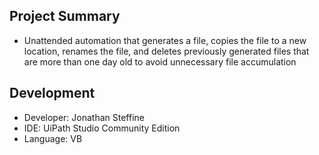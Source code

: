 ## Project Summary
- Unattended automation that generates a file, copies the file to a new location, renames the file, and deletes previously generated files that are more than one day old to avoid unnecessary file accumulation

## Development
- Developer: Jonathan Steffine
- IDE: UiPath Studio Community Edition
- Language: VB
